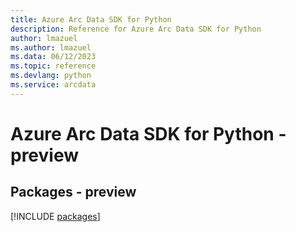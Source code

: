 ```yaml
---
title: Azure Arc Data SDK for Python
description: Reference for Azure Arc Data SDK for Python
author: lmazuel
ms.author: lmazuel
ms.data: 06/12/2023
ms.topic: reference
ms.devlang: python
ms.service: arcdata
---
```

# Azure Arc Data SDK for Python - preview
## Packages - preview
[!INCLUDE [packages](arc-data-index.md)]